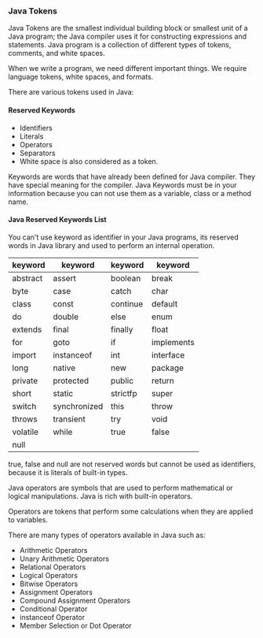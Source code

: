 ### Java Tokens
Java Tokens are the smallest individual building block or smallest unit of a Java program; the Java compiler uses it for constructing expressions and statements. Java program is a collection of different types of tokens, comments, and white spaces.

When we write a program, we need different important things. We require language tokens, white spaces, and formats.

There are various tokens used in Java:

#### Reserved Keywords
* Identifiers
* Literals
* Operators
* Separators
* White space is also considered as a token.

Keywords are words that have already been defined for Java compiler. They have special meaning for the compiler. Java Keywords must be in your information because you can not use them as a variable, class or a method name.

#### Java Reserved Keywords List
You can't use keyword as identifier in your Java programs, its reserved words in Java library and used to perform an internal operation.

keyword | keyword | keyword | keyword
------- | ------- | ------- | -------
abstract | assert | boolean | break
byte | case | catch | char
class | const | continue | default
do | double | else | enum
extends | final | finally | float
for | goto | if | implements
import | instanceof | int | interface
long | native | new | package
private | protected | public | return
short | static | strictfp | super
switch | synchronized | this | throw
throws | transient | try | void
volatile | while | true | false
null|||

true, false and null are not reserved words but cannot be used as identifiers, because it is literals of built-in types.

Java operators are symbols that are used to perform mathematical or logical manipulations. Java is rich with built-in operators.

Operators are tokens that perform some calculations when they are applied to variables.

There are many types of operators available in Java such as:

* Arithmetic Operators
* Unary Arithmetic Operators
* Relational Operators
* Logical Operators
* Bitwise Operators
* Assignment Operators
* Compound Assignment Operators
* Conditional Operator
* instanceof Operator
* Member Selection or Dot Operator

